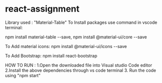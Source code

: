 # react-assignment

Library used : "Material-Table"
To Install packages use command in vscode terminal:

npm install material-table --save,
npm install @material-ui/core --save

To Add material icons:
npm install @material-ui/icons --save

To Add Bootstrap:
npm install react-bootstrap

HOW TO RUN :
1.Open the downloaded file into Visual studio Code editor
2.Install the above dependencies through vs code terminal 
3. Run the code using "npm start" 



